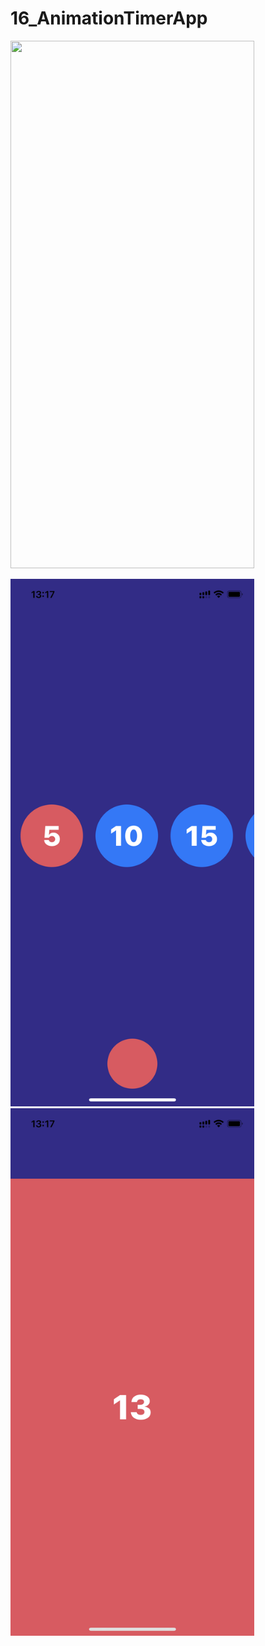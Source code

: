 # 16_AnimationTimerApp


<img src="https://media.giphy.com/media/7Zcf2wAOnYBpabusLO/giphy.gif" width="390" height="844"/>  




<img src="/light1.PNG" width="390" height="844"/>  <img src="/light2.PNG" width="390" height="844"/>

